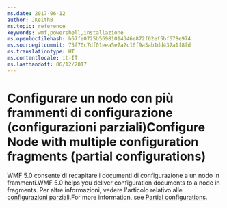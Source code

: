 ```yaml
---
ms.date: 2017-06-12
author: JKeithB
ms.topic: reference
keywords: wmf,powershell,installazione
ms.openlocfilehash: b57fe0725b56981014346e872f62ef5bf578e974
ms.sourcegitcommit: 75f70c7df01eea5e7a2c16f9a3ab1dd437a1f8fd
ms.translationtype: HT
ms.contentlocale: it-IT
ms.lasthandoff: 06/12/2017
---
```

# <a name="configure-node-with-multiple-configuration-fragments-partial-configurations"></a><span data-ttu-id="895b7-102">Configurare un nodo con più frammenti di configurazione (configurazioni parziali)</span><span class="sxs-lookup"><span data-stu-id="895b7-102">Configure Node with multiple configuration fragments (partial configurations)</span></span>

<span data-ttu-id="895b7-103">WMF 5.0 consente di recapitare i documenti di configurazione a un nodo in frammenti.</span><span class="sxs-lookup"><span data-stu-id="895b7-103">WMF 5.0 helps you deliver configuration documents to a node in fragments.</span></span> <span data-ttu-id="895b7-104">Per altre informazioni, vedere l'articolo relativo alle [configurazioni parziali](https://msdn.microsoft.com/powershell/dsc/partialconfigs).</span><span class="sxs-lookup"><span data-stu-id="895b7-104">For more information, see [Partial configurations](https://msdn.microsoft.com/powershell/dsc/partialconfigs).</span></span>

